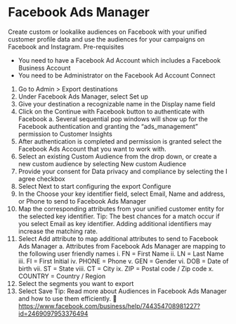 # Facebook Ads Manager
Create custom or lookalike audiences on Facebook with your unified customer profile data and use the audiences for your campaigns on Facebook and Instagram.
Pre-requisites
-	You need to have a Facebook Ad Account which includes a Facebook Business Account
-	You need to be Administrator on the Facebook Ad Account
Connect
1.	Go to Admin > Export destinations
2.	Under Facebook Ads Manager, select Set up
3.	Give your destination a recognizable name in the Display name field
4.	Click on the Continue with Facebook button to authenticate with Facebook
a.	Several sequential pop windows will show up for the Facebook authentication and granting the “ads_management” permission to Customer Insights
5.	After authentication is completed and permission is granted select the Facebook Ads Account that you want to work with. 
6.	Select an existing Custom Audience from the drop down, or create a new custom audience by selecting New custom Audience
7.	Provide your consent for Data privacy and compliance by selecting the I agree checkbox
8.	Select Next to start configuring the export
Configure
1.	In the Choose your key identifier field, select Email, Name and address, or Phone to send to Facebook Ads Manager
2.	Map the corresponding attributes from your unified customer entity for the selected key identifier.
Tip: The best chances for a match occur if you select Email as key identifier. Adding additional identifiers may increase the matching rate. 
3.	Select Add attribute to map additional attributes to send to Facebook Ads Manager
a.	Attributes from Facebook Ads Manager are mapping to the following user friendly names
i.	FN = First Name
ii.	LN = Last Name
iii.	FI = First Initial
iv.	PHONE = Phone
v.	GEN = Gender
vi.	DOB = Date of birth
vii.	ST = State
viii.	CT = City
ix.	ZIP = Postal code / Zip code
x.	COUNTRY = Country / Region
4.	Select the segments you want to export
5.	Select Save
Tip: Read more about Audiences in Facebook Ads Manager and how to use them efficiently.  https://www.facebook.com/business/help/744354708981227?id=2469097953376494
